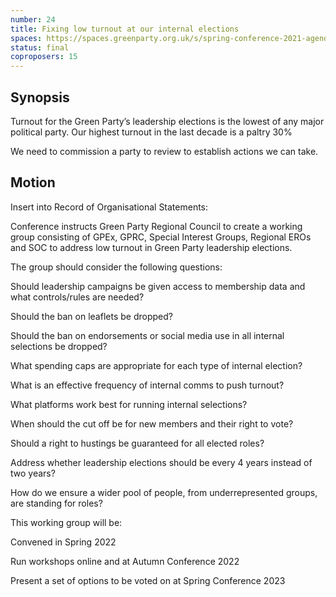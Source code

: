 ```yaml
---
number: 24
title: Fixing low turnout at our internal elections
spaces: https://spaces.greenparty.org.uk/s/spring-conference-2021-agenda-forum2/?contentId=77457
status: final
coproposers: 15
---
```

## Synopsis

Turnout for the Green Party’s leadership elections is the lowest of any major political party. Our highest turnout in the last decade is a paltry 30%

We need to commission a party to review to establish actions we can take.

## Motion

Insert into Record of Organisational Statements:

Conference instructs Green Party Regional Council to create a working group consisting of GPEx, GPRC, Special Interest Groups, Regional EROs and SOC to address low turnout in Green Party leadership elections.

The group should consider the following questions:

Should leadership campaigns be given access to membership data and what controls/rules are needed?

Should the ban on leaflets be dropped?

Should the ban on endorsements or social media use in all internal selections be dropped?

What spending caps are appropriate for each type of internal election?

What is an effective frequency of internal comms to push turnout?

What platforms work best for running internal selections?

When should the cut off be for new members and their right to vote?

Should a right to hustings be guaranteed for all elected roles?

Address whether leadership elections should be every 4 years instead of two years?

How do we ensure a wider pool of people, from underrepresented groups, are standing for roles?

This working group will be:

Convened in Spring 2022

Run workshops online and at Autumn Conference 2022

Present a set of options to be voted on at Spring Conference 2023
